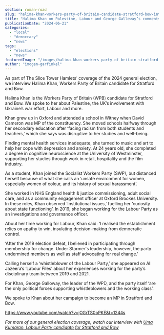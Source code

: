 ```yaml
---
section: roman-road
slug: "halima-khan-workers-party-of-britain-candidate-stratford-bow-interview"
title: "Halima Khan on Palestine, Labour and George Galloway’s comments about gay people"
publicationDate: "2024-06-21"
categories: 
  - "local"
  - "democracy"
  - "news"
tags: 
  - "elections"
  - "news"
featuredImage: "/images/halima-khan-workers-party-of-britain-stratford-bow.jpg"
author: "imogen-garfinkel"
---
```


As part of The Slice Tower Hamlets’ coverage of the 2024 general election, we interview Halima Khan, Workers Party of Britain candidate for Stratford and Bow.

Halima Khan is the Workers Party of Britain (WPB) candidate for Stratford and Bow. We spoke to her about Palestine, the UK’s involvement with Ukraine’s war effort, Labour and more. 

Khan grew up in Oxford and attended a school in Witney when David Cameron was MP of the constituency. She moved schools halfway through her secondary education after ‘facing racism from both students and teachers,’ which she says was disruptive to her studies and well-being. 

Finding mental health services inadequate, she turned to music and art to help her cope with depression and anxiety. At 24 years old, she completed a degree in cognitive neuroscience at the University of Westminster, supporting her studies through work in retail, hospitality and the film industry.

As a student, Khan joined the Socialist Workers Party (SWP), but distanced herself because of what she calls an ‘unsafe environment for women, especially women of colour, and its history of sexual harassment’. 

She worked in NHS England health & justice commissioning, adult social care, and as a community engagement officer at Oxford Brookes University. In these roles, Khan observed ‘institutional issues,’ fuelling her ‘curiosity about state functioning’. In 2019, she began working for the Labour Party as an investigations and governance officer.

About her time working for Labour, Khan said: ‘I realised the establishment relies on apathy to win, insulating decision-making from democratic control. 

‘After the 2019 election defeat, I believed in participating through membership for change. Under Starmer's leadership, however, the party undermined members as well as staff advocating for real change.’

Calling herself a ‘whistleblower of the Labour Party,’ she appeared on Al Jazeera’s ‘Labour Files’ about her experiences working for the party’s disciplinary team between 2019 and 2021.

For Khan, George Galloway, the leader of the WPD, and the party itself ‘are the only political forces supporting whistleblowers and the working class’. 

We spoke to Khan about her campaign to become an MP in Stratford and Bow.

https://www.youtube.com/watch?v=jOGrTS0oPKE&t=1244s

_For more of our general election coverage, watch our interview with [Uma Kumaran, Labour Party candidate for Stratford and Bow](https://romanroadlondon.com/uma-kumaran-labour-party-candidate-stratford-bow-interview/)_


